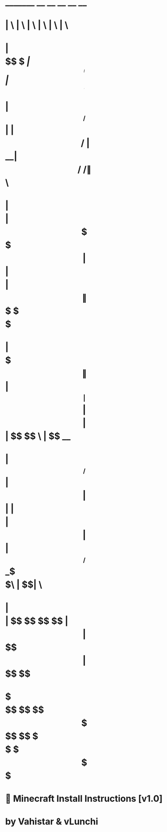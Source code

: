 #     _______   __    __                __    __                        __     
#    |       \ |  \  |  \              |  \  |  \                      |  \    
#    | $$$$$$$\ \$$ _| $$_     ______  | $$  | $$  ______    _______  _| $$_   
#    | $$__/ $$|  \|   $$ \   /      \ | $$__| $$ /      \  /       \|   $$ \  
#    | $$    $$| $$ \$$$$$$  |  $$$$$$\| $$    $$|  $$$$$$\|  $$$$$$$ \$$$$$$  
#    | $$$$$$$\| $$  | $$ __ | $$    $$| $$$$$$$$| $$  | $$ \$$    \   | $$ __ 
#    | $$__/ $$| $$  | $$|  \| $$$$$$$$| $$  | $$| $$__/ $$ _\$$$$$$\  | $$|  \
#    | $$    $$| $$   \$$  $$ \$$     \| $$  | $$ \$$    $$|       $$   \$$  $$
#     \$$$$$$$  \$$    \$$$$   \$$$$$$$ \$$   \$$  \$$$$$$  \$$$$$$$     \$$$$ 
#                                                                              
#     🚀  Minecraft Install Instructions [v1.0]                                                                          
#     by Vahistar & vLunchi     
#
 

